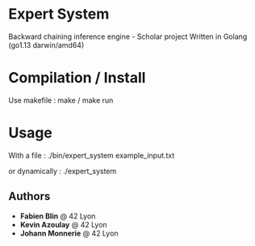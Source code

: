 # Expert System
Backward chaining inference engine - Scholar project
Written in Golang (go1.13 darwin/amd64)
# Compilation / Install

Use makefile : make / make run

# Usage

With a file :
./bin/expert_system example_input.txt

or dynamically :
./expert_system

## Authors

* **Fabien Blin** @ 42 Lyon
* **Kevin Azoulay** @ 42 Lyon
* **Johann Monnerie** @ 42 Lyon

